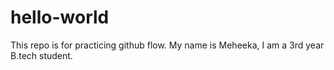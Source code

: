 # hello-world
This repo is for practicing github flow.
My name is Meheeka, I am a 3rd year B.tech student.
